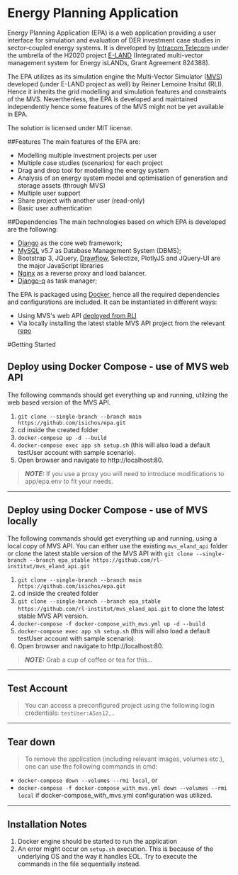 # Energy Planning Application

Energy Planning Application (EPA) is a web application providing a user interface for simulation and evaluation of DER investment case studies in sector-coupled energy systems.
It is developed by [Intracom Telecom](http://www.intracom-telecom.com/) under the umbrella of the H2020 project [E-LAND](https://elandh2020.eu/) (Integrated multi-vector management system for Energy isLANDs, Grant Agreement 824388).

The EPA utilizes as its simulation engine the Multi-Vector Simulator ([MVS](https://github.com/rl-institut/multi-vector-simulator)) developed (under E-LAND project as well) by Reiner Lemoine Insitut (RLI). Hence it inherits the grid modelling and simulation features and constraints of the MVS. Neverthenless, the EPA is developed and maintained independently hence some features of the MVS might not be yet available in EPA.

The solution is licensed under MIT license.

##Features
The main features of the EPA are:
- Modelling multiple investment projects per user
- Multiple case studies (scenarios) for each project
- Drag and drop tool for modelling the energy system
- Analysis of an energy system model and optimisation of generation and storage assets (through MVS)
- Multiple user support
- Share project with another user (read-only)
- Basic user authentication

##Dependencies
The main technologies based on which EPA is developed are the following:
- [Django](https://www.djangoproject.com/) as the core web framework;
- [MySQL](https://www.mysql.com/) v5.7 as Database Management System (DBMS);
- Bootstrap 3, JQuery, [Drawflow](https://github.com/jerosoler/Drawflow), Selectize, PlotlyJS and JQuery-UI are the major JavaScript libraries
- [Nginx](https://www.nginx.com/) as a reverse proxy and load balancer.
- [Django-q](https://github.com/Koed00/django-q) as task manager;

The EPA is packaged using [Docker](https://github.com/docker), hence all the required dependencies and configurations are included.
It can be instantiated in different ways:
- Using MVS's web API [deployed from RLI](https://mvs-eland.rl-institut.de/)
- Via locally installing the latest stable MVS API project from the relevant [repo](https://github.com/rl-institut/mvs_eland_api.git)

#Getting Started

## Deploy using Docker Compose - use of MVS web API
The following commands should get everything up and running, utilzing the web based version of the MVS API.
1. `git clone --single-branch --branch main https://github.com/isichos/epa.git`
2. cd inside the created folder
4. `docker-compose up -d --build`
5. `docker-compose exec app sh setup.sh` (this will also load a default testUser account with sample scenario).
6. Open browser and navigate to http://localhost:80.

>**_NOTE:_** If you use a proxy you will need to introduce modifications to app/epa.env to fit your needs.
<hr>

## Deploy using Docker Compose - use of MVS locally
The following commands should get everything up and running, using a local copy of MVS API.
You can either use the existing `mvs_eland_api` folder or clone the latest stable version of the MVS API with `git clone --single-branch --branch epa_stable https://github.com/rl-institut/mvs_eland_api.git`

1. `git clone --single-branch --branch main https://github.com/isichos/epa.git`
2. cd inside the created folder
4. `git clone --single-branch --branch epa_stable https://github.com/rl-institut/mvs_eland_api.git` to clone the latest stable MVS API version.
5. `docker-compose -f docker-compose_with_mvs.yml up -d --build`
6. `docker-compose exec app sh setup.sh` (this will also load a default testUser account with sample scenario).
7. Open browser and navigate to http://localhost:80.

>**_NOTE:_** Grab a cup of coffee or tea for this...
<hr>

## Test Account
> You can access a preconfigured project using the following login credentials:  `testUser:ASas12,.`
<hr>

## Tear down
> To remove the application (including relevant images, volumes etc.), one can use the following commands in cmd:
- `docker-compose down --volumes --rmi local`, or
- `docker-compose -f docker-compose_with_mvs.yml down --volumes --rmi local` if docker-compose_with_mvs.yml configuration was utilized.
<hr>

## Installation Notes
1. Docker engine should be started to run the application
2. An error might occur on `setup.sh` execution. This is because of the underlying OS and the way it handles EOL. Try to execute the commands in the file sequentially instead.
